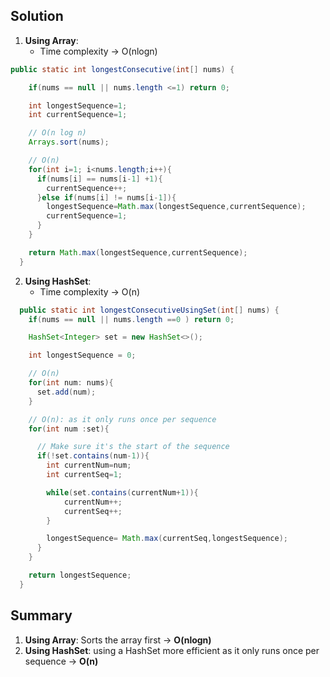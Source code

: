 ## Solution

1. **Using Array**:
   - Time complexity &rarr; O(nlogn)
 
```java
public static int longestConsecutive(int[] nums) {

    if(nums == null || nums.length <=1) return 0;

    int longestSequence=1;
    int currentSequence=1;

    // O(n log n)
    Arrays.sort(nums);

    // O(n)
    for(int i=1; i<nums.length;i++){
      if(nums[i] == nums[i-1] +1){
        currentSequence++;
      }else if(nums[i] != nums[i-1]){
        longestSequence=Math.max(longestSequence,currentSequence);
        currentSequence=1;
      }
    }

    return Math.max(longestSequence,currentSequence);
  }
```

2. **Using HashSet**:
   - Time complexity &rarr; O(n)
     
 
```java
  public static int longestConsecutiveUsingSet(int[] nums) {
    if(nums == null || nums.length ==0 ) return 0;

    HashSet<Integer> set = new HashSet<>();

    int longestSequence = 0;

    // O(n)
    for(int num: nums){
      set.add(num);
    }

    // O(n): as it only runs once per sequence
    for(int num :set){

      // Make sure it's the start of the sequence
      if(!set.contains(num-1)){
        int currentNum=num;
        int currentSeq=1;

        while(set.contains(currentNum+1)){
            currentNum++;
            currentSeq++;
        }

        longestSequence= Math.max(currentSeq,longestSequence);
      }
    }

    return longestSequence;
  }
```


## Summary

1. **Using Array**:  Sorts the array first &rarr; **O(nlogn)**
2. **Using HashSet**: using a HashSet more efficient as it only runs once per sequence &rarr; **O(n)**
 
